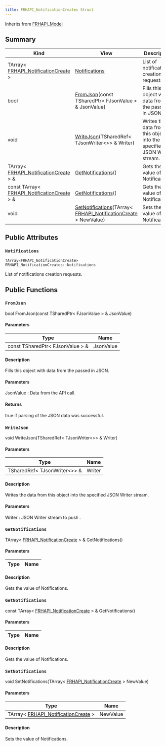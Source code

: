 ```yaml
---
title: FRHAPI_NotificationCreates Struct
---
```

Inherits from [FRHAPI_Model](/unreal-plugins/all/structfrhapi__model/#structFRHAPI__Model)



## Summary
| Kind | View | Description |
|------|------|-------------|
|TArray< [FRHAPI_NotificationCreate](/unreal-plugins/all/structfrhapi__notificationcreate/#structFRHAPI__NotificationCreate) >|[Notifications](/unreal-plugins/all/structfrhapi__notificationcreates/#structFRHAPI__NotificationCreates_1ae5e68d62abaf22a7f915837ea078699b)|List of notifications creation requests.|
|bool|[FromJson](/unreal-plugins/all/structfrhapi__notificationcreates/#structFRHAPI__NotificationCreates_1a40c089cdce8ec2e20b67ac987dd8c508)(const TSharedPtr< FJsonValue > & JsonValue)|Fills this object with data from the passed in JSON.|
|void|[WriteJson](/unreal-plugins/all/structfrhapi__notificationcreates/#structFRHAPI__NotificationCreates_1a6e1fc671101a6fb9cc5cfcb96ff067ae)(TSharedRef< TJsonWriter<>> & Writer)|Writes the data from this object into the specified JSON Writer stream.|
|TArray< [FRHAPI_NotificationCreate](/unreal-plugins/all/structfrhapi__notificationcreate/#structFRHAPI__NotificationCreate) > &|[GetNotifications](/unreal-plugins/all/structfrhapi__notificationcreates/#structFRHAPI__NotificationCreates_1a9c4940dd27a70f36a6eddc2f3fc99578)()|Gets the value of Notifications.|
|const TArray< [FRHAPI_NotificationCreate](/unreal-plugins/all/structfrhapi__notificationcreate/#structFRHAPI__NotificationCreate) > &|[GetNotifications](/unreal-plugins/all/structfrhapi__notificationcreates/#structFRHAPI__NotificationCreates_1a0c864431bbd3d55c5ac1d0c3000d6f8d)()|Gets the value of Notifications.|
|void|[SetNotifications](/unreal-plugins/all/structfrhapi__notificationcreates/#structFRHAPI__NotificationCreates_1a82108e9b74ec61cb3d11b686ce1d91c8)(TArray< [FRHAPI_NotificationCreate](/unreal-plugins/all/structfrhapi__notificationcreate/#structFRHAPI__NotificationCreate) > NewValue)|Sets the value of Notifications.|
## Public Attributes



### `Notifications` <a id="structFRHAPI__NotificationCreates_1ae5e68d62abaf22a7f915837ea078699b"></a>

`TArray<FRHAPI_NotificationCreate> FRHAPI_NotificationCreates::Notifications`

List of notifications creation requests.





## Public Functions



### `FromJson` <a id="structFRHAPI__NotificationCreates_1a40c089cdce8ec2e20b67ac987dd8c508"></a>

bool FromJson(const TSharedPtr< FJsonValue > & JsonValue)

#### Parameters

| Type | Name |
|------|------|
|const TSharedPtr< FJsonValue > &|JsonValue|

#### Description

Fills this object with data from the passed in JSON.


#### Parameters

JsonValue
: Data from the API call.

#### Returns
true if parsing of the JSON data was successful. 



### `WriteJson` <a id="structFRHAPI__NotificationCreates_1a6e1fc671101a6fb9cc5cfcb96ff067ae"></a>

void WriteJson(TSharedRef< TJsonWriter<>> & Writer)

#### Parameters

| Type | Name |
|------|------|
|TSharedRef< TJsonWriter<>> &|Writer|

#### Description

Writes the data from this object into the specified JSON Writer stream.


#### Parameters

Writer
: JSON Writer stream to push . 



### `GetNotifications` <a id="structFRHAPI__NotificationCreates_1a9c4940dd27a70f36a6eddc2f3fc99578"></a>

TArray< [FRHAPI_NotificationCreate](/unreal-plugins/all/structfrhapi__notificationcreate/#structFRHAPI__NotificationCreate) > & GetNotifications()

#### Parameters

| Type | Name |
|------|------|

#### Description

Gets the value of Notifications.




### `GetNotifications` <a id="structFRHAPI__NotificationCreates_1a0c864431bbd3d55c5ac1d0c3000d6f8d"></a>

const TArray< [FRHAPI_NotificationCreate](/unreal-plugins/all/structfrhapi__notificationcreate/#structFRHAPI__NotificationCreate) > & GetNotifications()

#### Parameters

| Type | Name |
|------|------|

#### Description

Gets the value of Notifications.




### `SetNotifications` <a id="structFRHAPI__NotificationCreates_1a82108e9b74ec61cb3d11b686ce1d91c8"></a>

void SetNotifications(TArray< [FRHAPI_NotificationCreate](/unreal-plugins/all/structfrhapi__notificationcreate/#structFRHAPI__NotificationCreate) > NewValue)

#### Parameters

| Type | Name |
|------|------|
|TArray< [FRHAPI_NotificationCreate](/unreal-plugins/all/structfrhapi__notificationcreate/#structFRHAPI__NotificationCreate) >|NewValue|

#### Description

Sets the value of Notifications.





